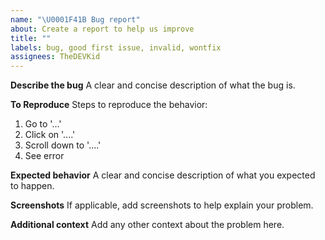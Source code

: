 ```yaml
---
name: "\U0001F41B Bug report"
about: Create a report to help us improve
title: ""
labels: bug, good first issue, invalid, wontfix
assignees: TheDEVKid
---
```


**Describe the bug**
A clear and concise description of what the bug is.

**To Reproduce**
Steps to reproduce the behavior:

1.  Go to '...'
2.  Click on '....'
3.  Scroll down to '....'
4.  See error

**Expected behavior**
A clear and concise description of what you expected to happen.

**Screenshots**
If applicable, add screenshots to help explain your problem.

**Additional context**
Add any other context about the problem here.
